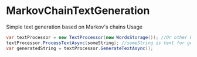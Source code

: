 # MarkovChainTextGeneration
Simple text generation based on Markov's chains
Usage
```C#
var textProcessor = new TextProcessor(new WordsStorage()); //Or other WordsStorage instance from database
textProcessor.ProcessTextAsync(someString); //someString is text for generation
var generatedString = textProcessor.GenerateTextAsync();
```
